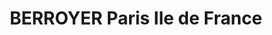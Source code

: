 ---
title: "BERROYER Paris Ile de France"
url: /villeron/berroyer-paris-ile-de-france/
shop: voiture
---